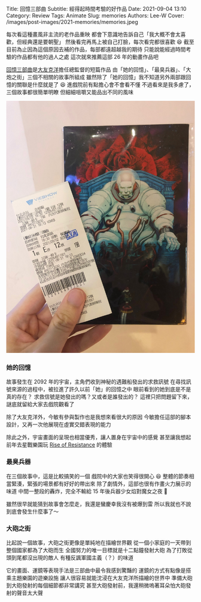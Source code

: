 Title: 回憶三部曲
Subtitle: 經得起時間考驗的好作品
Date: 2021-09-04 13:10
Category: Review
Tags: Animate
Slug: memories
Authors: Lee-W
Cover: /images/post-images/2021-memories/memories.jpeg

每次看這種畫風非主流的老作品重映
都會下意識地告訴自己「我大概不會太喜歡，但經典還是要朝聖」
然後看完再馬上被自己打臉，每次看完都很喜歡 😆
截至目前為止因為這個原因去補的作品，每部都遠超越我的期待
只能說能經過時間考驗的作品都有他的過人之處
這次就來推薦這部 26 年的動畫作品吧

<!--more-->

[回憶三部曲](https://zh.wikipedia.org/wiki/%E5%9B%9E%E6%86%B6%E4%B8%89%E9%83%A8%E6%9B%B2)是[大友克洋](https://zh.wikipedia.org/wiki/%E5%A4%A7%E5%8F%8B%E5%85%8B%E6%B4%8B)擔任總監督的短篇作品
由「她的回憶」、「最臭兵器」、「大炮之街」三個不相關的故事所組成
雖然除了「她的回憶」我不知道另外兩部跟回憶的關聯是什麼就是了 😆
進戲院前有點擔心會不會看不懂
不過看來是我多慮了，三個故事都很簡單明瞭
但細細咀嚼又能品出不同的風味

![memories](/images/post-images/2021-memories/memories.jpeg)

### 她的回憶
故事發生在 2092 年的宇宙，主角們收到神秘的遇難船發出的求救訊號
在尋找訊號來源的過程中，被拉進了許久以前「她」的回憶之中
眼前看到的她到底是不是真的存在？
求救信號是她發出的嗎？又或者是誰發出的？
這裡只把問題留下來，謎底就留給大家去戲院觀看了

除了大友克洋外，今敏有參與製作也是我想來看很大的原因
今敏擔任這部的腳本設計，又再一次他展現在虛實交錯表現的能力

除此之外，宇宙畫面的呈現也相當優秀，讓人置身在宇宙中的感覺
甚至讓我想起前年去星戰樂園玩 [Rise of Resistance]({filename}/posts/travel/2019/2-rise-of-the-resistance.md) 的體驗

### 最臭兵器
在三個故事中，這是比較搞笑的一個
戲院中的大家也笑得很開心 😆
整體的節奏相當緊湊，緊張的場景都有好好的帶出來
除了劇情外，這部也很有作畫火力展示的味道
中間一整段的轟炸，完全不輸給 15 年後兵器少女焰對魔女之夜 🚀

雖然很早就能猜到故事會怎麼走，我還是蠻慶幸我沒有被爆到雷
所以我就也不說到底會發生什麼事了～

### 大砲之街
比起說一個故事，大砲之街更像是單純地在描繪世界觀
從一個小家庭的一天帶到整個國家都為了大砲而生
全國努力的唯一目標就是十二點鐘發射大砲
為了打敗從頭到尾都沒出現的敵人
有種反諷軍國主義（？）的味道

它的畫面、運鏡等表現手法是三部曲中最令我感到驚豔的
運鏡的方式有點像是搭乘主題樂園的遊樂設施
讓人很容易就能沈浸在大友克洋所描繪的世界中
準備大砲到大砲發射的每個細節都非常講究
甚至大砲發射前，我還稍微嗚著耳朵怕大砲發射的聲音太大聲
